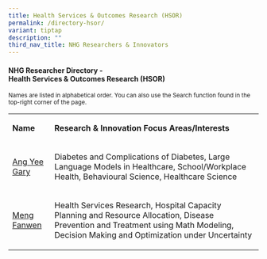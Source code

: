 ```yaml
---
title: Health Services & Outcomes Research (HSOR)
permalink: /directory-hsor/
variant: tiptap
description: ""
third_nav_title: NHG Researchers & Innovators
---
```

<h4><strong>NHG Researcher Directory -<br>Health Services &amp; Outcomes Research (HSOR)</strong></h4>
<p><sup>Names are listed in alphabetical order. You can also use the Search function found in the top-right corner of the page.</sup>
</p>
<p></p>
<table style="minWidth: 50px">
<colgroup>
<col>
<col>
</colgroup>
<tbody>
<tr>
<td rowspan="1" colspan="1">
<p><strong>Name</strong>
</p>
</td>
<td rowspan="1" colspan="1">
<p><strong>Research&nbsp;&amp; Innovation&nbsp;Focus Areas/Interests</strong>
</p>
</td>
</tr>
<tr>
<td rowspan="1" colspan="1">
<p><a href="/files/Researcher Directory/HSOR/HSOR___Ang_Yee_Gary_v0624_.pdf" rel="noopener noreferrer nofollow" target="_blank">Ang Yee Gary</a>
</p>
</td>
<td rowspan="1" colspan="1">
<p>Diabetes and Complications of Diabetes, Large Language Models in Healthcare,
School/Workplace Health, Behavioural Science, Healthcare Science</p>
</td>
</tr>
<tr>
<td rowspan="1" colspan="1">
<p><a href="/files/Researcher Directory/HSOR/HSOR___Meng_Fanwen_v0624.pdf" rel="noopener noreferrer nofollow" target="_blank">Meng Fanwen</a>
</p>
</td>
<td rowspan="1" colspan="1">
<p>Health Services Research, Hospital Capacity Planning and Resource Allocation,
Disease Prevention and Treatment using Math Modeling, Decision Making and
Optimization under Uncertainty</p>
</td>
</tr>
</tbody>
</table>
<p></p>